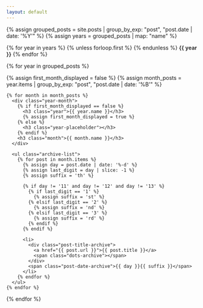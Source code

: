 ```yaml
---
layout: default
---
```


{% assign grouped_posts = site.posts | group_by_exp: "post", "post.date | date: '%Y'" %}
{% assign years = grouped_posts | map: "name" %}

<div class="year-nav">
  {% for year in years %}
    {% unless forloop.first %}
    {% endunless %} 
    <a href="#" class="year-link" data-year="{{ year }}">{{ year }}</a>
  {% endfor %}
</div>

{% for year in grouped_posts %}
  <div class="archive-year" data-year="{{ year.name }}" {% unless forloop.first %}style="display: none;"{% endunless %}>
    {% assign first_month_displayed = false %}
    {% assign month_posts = year.items | group_by_exp: "post", "post.date | date: '%B'" %}
    
    {% for month in month_posts %}
      <div class="year-month">
        {% if first_month_displayed == false %}
          <h3 class="year">{{ year.name }}</h3>
          {% assign first_month_displayed = true %}
        {% else %}
          <h3 class="year-placeholder"></h3>
        {% endif %}
        <h3 class="month">{{ month.name }}</h3>
      </div>

      <ul class="archive-list">
        {% for post in month.items %}
          {% assign day = post.date | date: '%-d' %}
          {% assign last_digit = day | slice: -1 %}
          {% assign suffix = 'th' %}
          
          {% if day != '11' and day != '12' and day != '13' %}
            {% if last_digit == '1' %}
              {% assign suffix = 'st' %}
            {% elsif last_digit == '2' %}
              {% assign suffix = 'nd' %}
            {% elsif last_digit == '3' %}
              {% assign suffix = 'rd' %}
            {% endif %}
          {% endif %}

          <li>
            <div class="post-title-archive">
              <a href="{{ post.url }}">{{ post.title }}</a>
              <span class="dots-archive"></span>
            </div>
            <span class="post-date-archive">{{ day }}{{ suffix }}</span>
          </li>
        {% endfor %}
      </ul>
    {% endfor %}
  </div>
{% endfor %}

<style>
.year-nav {
  font-size: 14px;
}

.year-link {
  color: #333;
  text-decoration: none;
  font-weight: bold;
  cursor: pointer;
}

.year-link:hover {
  text-decoration: underline;
}

.year-separator {
  margin: 0 5px;
  color: #999;
}

.year {
  font-size: 14px;
  font-weight: bold;
  text-align: left;
  margin: 0;
  padding-top: 10px;
}

.year-placeholder {
  visibility: hidden;
}

.month {
  text-align: right;
  font-size: 14px;
  font-weight: bold;
  margin: 0;
}

.archive-list {
  list-style: none;
  padding: 0;
  margin: 0;
  margin-bottom: 40px;
}

.archive-list li {
  display: flex;
  justify-content: space-between;
  font-size: 14px;
  font-family: ui-serif, serif;
  font-weight: normal;
  color: #000;
  align-items: center;
}

.post-title-archive {
  display: flex;
  flex: 10%;
  min-width: 0;
  align-items: center;
  overflow: hidden;
  white-space: nowrap;
  text-overflow: ellipsis;
}

.post-title-archive a {
  font-size: 14px;
  color: #000;
  text-decoration: none;
  overflow: hidden;
  white-space: nowrap;
  text-overflow: ellipsis;
}

.dots-archive {
  flex-grow: 1;
  border-bottom: 1px dotted #999;
  margin-left: 10px;
  margin-right: 10px;
  margin-bottom: 6px;
  align-self: flex-end;
}

.post-date-archive {
  white-space: nowrap;
}
</style>

<script>
document.addEventListener("DOMContentLoaded", function() {
  const yearLinks = document.querySelectorAll(".year-link");
  const years = document.querySelectorAll(".archive-year");

  function updateYearNavigation(activeYear) {
    const navContainer = document.querySelector(".year-nav");
    
    // Regenerate year navigation excluding the active year
    let newNavHtml = "";
    const allYears = [...yearLinks].map(link => link.dataset.year);
    
    allYears.forEach((year, index) => {
      if (year !== activeYear) {
        if (newNavHtml !== "") {
          newNavHtml += ' <span class="year-separator">|</span> ';
        }
        newNavHtml += `<a href="#" class="year-link" data-year="${year}">${year}</a>`;
      }
    });

    navContainer.innerHTML = newNavHtml;

    // Reattach event listeners to the new links
    document.querySelectorAll(".year-link").forEach(link => {
      link.addEventListener("click", function(e) {
        e.preventDefault();
        showYear(this.getAttribute("data-year"));
      });
    });
  }

  function showYear(selectedYear) {
    // Hide all years
    years.forEach(year => {
      year.style.display = "none";
    });

    // Show the selected year
    document.querySelector(`.archive-year[data-year='${selectedYear}']`).style.display = "block";

    // Update the navigation links
    updateYearNavigation(selectedYear);
  }

  // Set initial navigation state
  if (yearLinks.length > 0) {
    const initialYear = yearLinks[0].getAttribute("data-year");
    updateYearNavigation(initialYear);
  }
});
</script>